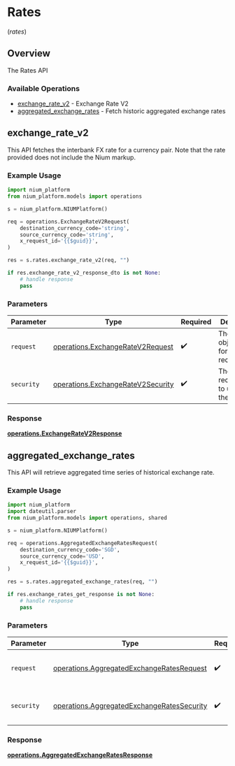 # Rates
(*rates*)

## Overview

The Rates API

### Available Operations

* [exchange_rate_v2](#exchange_rate_v2) - Exchange Rate V2
* [aggregated_exchange_rates](#aggregated_exchange_rates) - Fetch historic aggregated exchange rates

## exchange_rate_v2

This API fetches the interbank FX rate for a currency pair. Note that the rate provided does not include the Nium markup.

### Example Usage

```python
import nium_platform
from nium_platform.models import operations

s = nium_platform.NIUMPlatform()

req = operations.ExchangeRateV2Request(
    destination_currency_code='string',
    source_currency_code='string',
    x_request_id='{{$guid}}',
)

res = s.rates.exchange_rate_v2(req, "")

if res.exchange_rate_v2_response_dto is not None:
    # handle response
    pass
```

### Parameters

| Parameter                                                                              | Type                                                                                   | Required                                                                               | Description                                                                            |
| -------------------------------------------------------------------------------------- | -------------------------------------------------------------------------------------- | -------------------------------------------------------------------------------------- | -------------------------------------------------------------------------------------- |
| `request`                                                                              | [operations.ExchangeRateV2Request](../../models/operations/exchangeratev2request.md)   | :heavy_check_mark:                                                                     | The request object to use for the request.                                             |
| `security`                                                                             | [operations.ExchangeRateV2Security](../../models/operations/exchangeratev2security.md) | :heavy_check_mark:                                                                     | The security requirements to use for the request.                                      |


### Response

**[operations.ExchangeRateV2Response](../../models/operations/exchangeratev2response.md)**


## aggregated_exchange_rates

This API will retrieve aggregated time series of historical exchange rate.

### Example Usage

```python
import nium_platform
import dateutil.parser
from nium_platform.models import operations, shared

s = nium_platform.NIUMPlatform()

req = operations.AggregatedExchangeRatesRequest(
    destination_currency_code='SGD',
    source_currency_code='USD',
    x_request_id='{{$guid}}',
)

res = s.rates.aggregated_exchange_rates(req, "")

if res.exchange_rates_get_response is not None:
    # handle response
    pass
```

### Parameters

| Parameter                                                                                                | Type                                                                                                     | Required                                                                                                 | Description                                                                                              |
| -------------------------------------------------------------------------------------------------------- | -------------------------------------------------------------------------------------------------------- | -------------------------------------------------------------------------------------------------------- | -------------------------------------------------------------------------------------------------------- |
| `request`                                                                                                | [operations.AggregatedExchangeRatesRequest](../../models/operations/aggregatedexchangeratesrequest.md)   | :heavy_check_mark:                                                                                       | The request object to use for the request.                                                               |
| `security`                                                                                               | [operations.AggregatedExchangeRatesSecurity](../../models/operations/aggregatedexchangeratessecurity.md) | :heavy_check_mark:                                                                                       | The security requirements to use for the request.                                                        |


### Response

**[operations.AggregatedExchangeRatesResponse](../../models/operations/aggregatedexchangeratesresponse.md)**

